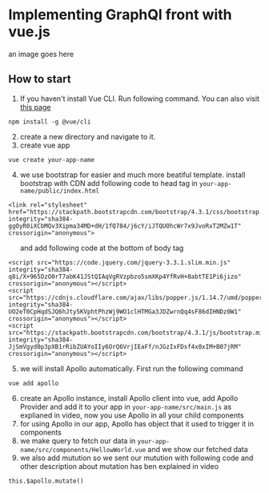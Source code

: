 # Implementing GraphQl front with vue.js
an image goes here

## How to start
1. If you haven't install Vue CLI. Run following command. You can also visit [this page](https://cli.vuejs.org/guide/installation.html)
```
npm install -g @vue/cli
```
2. create a new directory and navigate to it.
3. create vue app 
```
vue create your-app-name
```
4. we use bootstrap for easier and much more beatiful template. install bootstrap with CDN add following code to head tag in `your-app-name/public/index.html` 
```
<link rel="stylesheet" href="https://stackpath.bootstrapcdn.com/bootstrap/4.3.1/css/bootstrap.min.css" integrity="sha384-ggOyR0iXCbMQv3Xipma34MD+dH/1fQ784/j6cY/iJTQUOhcWr7x9JvoRxT2MZw1T" crossorigin="anonymous">
```
&nbsp; &nbsp; &nbsp; and add following code at the bottom of body tag
```
<script src="https://code.jquery.com/jquery-3.3.1.slim.min.js" integrity="sha384-q8i/X+965DzO0rT7abK41JStQIAqVgRVzpbzo5smXKp4YfRvH+8abtTE1Pi6jizo" crossorigin="anonymous"></script>
<script src="https://cdnjs.cloudflare.com/ajax/libs/popper.js/1.14.7/umd/popper.min.js" integrity="sha384-UO2eT0CpHqdSJQ6hJty5KVphtPhzWj9WO1clHTMGa3JDZwrnQq4sF86dIHNDz0W1" crossorigin="anonymous"></script>
<script src="https://stackpath.bootstrapcdn.com/bootstrap/4.3.1/js/bootstrap.min.js" integrity="sha384-JjSmVgyd0p3pXB1rRibZUAYoIIy6OrQ6VrjIEaFf/nJGzIxFDsf4x0xIM+B07jRM" crossorigin="anonymous"></script>
```
5. we will install Apollo automatically. First run the following command
```
vue add apollo
```
6. create an Apollo instance, install Apollo client into vue, add Apollo Provider and add it to your app in `your-app-name/src/main.js` as explianed in video, now you use Apollo in all your child components
7. for using Apollo in our app, Apollo has object that it used to trigger it in components
8. we make query to fetch our data in `your-app-name/src/components/HellowWorld.vue` and we show our fetched data
9. we also add mutution so we sent our mutution with following code and other description about mutation has ben explained in video
```
this.$apollo.mutate()
```

